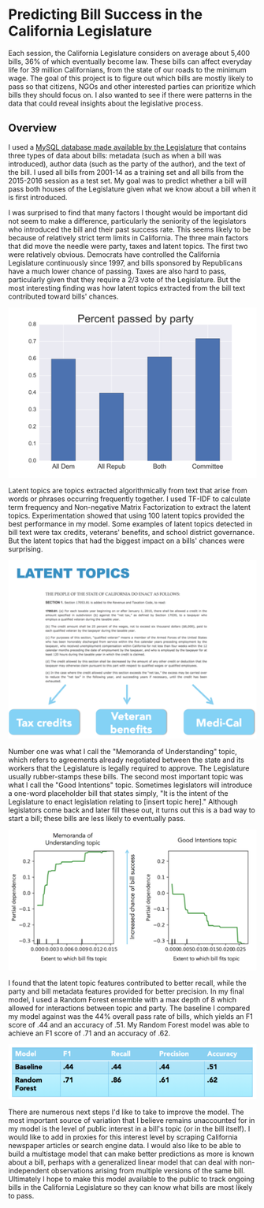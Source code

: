 # Predicting Bill Success in the California Legislature

Each session, the California Legislature considers on average about 5,400 bills, 36% of which eventually become law. These bills can affect everyday life for 39 million Californians, from the state of our roads to the minimum wage. The goal of this project is to figure out which bills are mostly likely to pass so that citizens, NGOs and other interested parties can prioritize which bills they should focus on. I also wanted to see if there were patterns in the data that could reveal insights about the legislative process.

## Overview

I used a [MySQL database made available by the Legislature](http://downloads.leginfo.legislature.ca.gov/) that contains three types of data about bills: metadata (such as when a bill was introduced), author data (such as the party of the author), and the text of the bill. I used all bills from 2001-14 as a training set and all bills from the 2015-2016 session as a test set. My goal was to predict whether a bill will pass both houses of the Legislature given what we know about a bill when it is first introduced.

I was surprised to find that many factors I thought would be important did not seem to make a difference, particularly the seniority of the legislators who introduced the bill and their past success rate. This seems likely to be because of relatively strict term limits in California. The three main factors that did move the needle were party, taxes and latent topics. The first two were relatively obvious. Democrats have controlled the California Legislature continuously since 1997, and bills sponsored by Republicans have a much lower chance of passing. Taxes are also hard to pass, particularly given that they require a 2/3 vote of the Legislature. But the most interesting finding was how latent topics extracted from the bill text contributed toward bills' chances.

![Percent of passed by party](https://github.com/neilaronson/ca_bills_project/blob/master/graphs/party_05-24-17-16-15.png)

Latent topics are topics extracted algorithmically from text that arise from words or phrases occurring frequently together. I used TF-IDF to calculate term frequency and Non-negative Matrix Factorization to extract the latent topics. Experimentation showed that using 100 latent topics provided the best performance in my model. Some examples of latent topics detected in bill text were tax credits, veterans' benefits, and school district governance. But the latent topics that had the biggest impact on a bills' chances were surprising.

![Latent topics diagram](https://github.com/neilaronson/ca_bills_project/blob/master/graphs/latent_topics.png)

Number one was what I call the "Memoranda of Understanding" topic, which refers to agreements already negotiated between the state and its workers that the Legislature is legally required to approve. The Legislature usually rubber-stamps these bills. The second most important topic was what I call the "Good Intentions" topic. Sometimes legislators will introduce a one-word placeholder bill that states simply, "It is the intent of the Legislature to enact legislation relating to [insert topic here]." Although legislators come back and later fill these out, it turns out this is a bad way to start a bill; these bills are less likely to eventually pass.

![Topic dependency graph](https://github.com/neilaronson/ca_bills_project/blob/master/graphs/topic_dependency.png)

I found that the latent topic features contributed to better recall, while the party and bill metadata features provided for better precision. In my final model, I used a Random Forest ensemble with a max depth of 8 which allowed for interactions between topic and party. The baseline I compared my model against was the 44% overall pass rate of bills, which yields an F1 score of .44 and an accuracy of .51. My Random Forest model was able to achieve an F1 score of .71 and an accuracy of .62.

![Bill model results table](https://github.com/neilaronson/ca_bills_project/blob/master/graphs/results.png)

There are numerous next steps I'd like to take to improve the model. The most important source of variation that I believe remains unaccounted for in my model is the level of public interest in a bill's topic (or in the bill itself). I would like to add in proxies for this interest level by scraping California newspaper articles or search engine data. I would also like to be able to build a multistage model that can make better predictions as more is known about a bill, perhaps with a generalized linear model that can deal with non-independent observations arising from multiple versions of the same bill. Ultimately I hope to make this model available to the public to track ongoing bills in the California Legislature so they can know what bills are most likely to pass.
